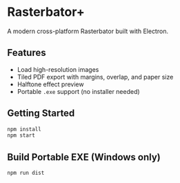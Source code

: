 # Rasterbator+

A modern cross-platform Rasterbator built with Electron.

## Features
- Load high-resolution images
- Tiled PDF export with margins, overlap, and paper size
- Halftone effect preview
- Portable `.exe` support (no installer needed)

## Getting Started
```bash
npm install
npm start
```

## Build Portable EXE (Windows only)
```bash
npm run dist
```

